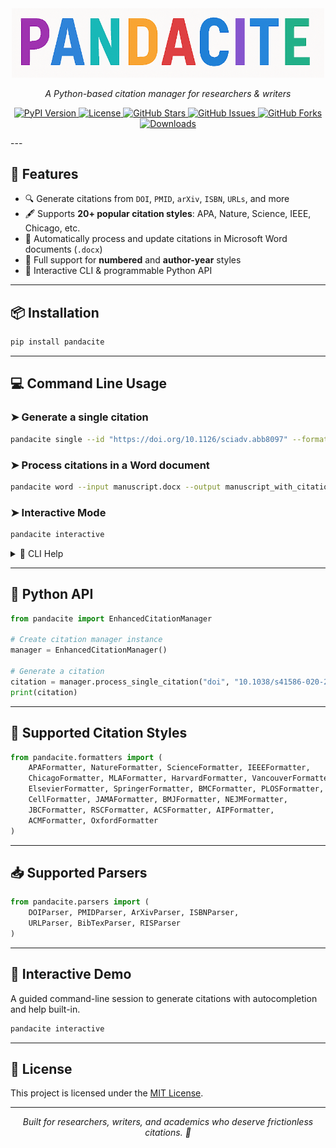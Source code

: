 <div align="center">
    <img src="https://raw.githubusercontent.com/pritampanda15/pandacite/main/logo/pandacite.png" width="500" alt="PandaCite Logo" />
  <p><em>A Python-based citation manager for researchers & writers </em></p>

  <!-- Badges -->
<p align="center">
  <a href="https://pypi.org/project/pandacite/">
    <img src="https://img.shields.io/pypi/v/pandacite.svg" alt="PyPI Version">
  </a>
  <a href="https://github.com/pritampanda15/PandaCite/blob/main/LICENSE">
    <img src="https://img.shields.io/github/license/pritampanda15/PandaCite" alt="License">
  </a>
  <a href="https://github.com/pritampanda15/PandaCite/stargazers">
    <img src="https://img.shields.io/github/stars/pritampanda15/PandaCite?style=social" alt="GitHub Stars">
  </a>
  <a href="https://github.com/pritampanda15/PandaCite/issues">
    <img src="https://img.shields.io/github/issues/pritampanda15/PandaCite" alt="GitHub Issues">
  </a>
  <a href="https://github.com/pritampanda15/PandaCite/network/members">
    <img src="https://img.shields.io/github/forks/pritampanda15/PandaCite?style=social" alt="GitHub Forks">
  </a>
  <a href="https://pepy.tech/project/pandacite">
    <img src="https://static.pepy.tech/badge/pandacite" alt="Downloads">
  </a>
</p>
</div>
---

## 🚀 Features

- 🔍 Generate citations from `DOI`, `PMID`, `arXiv`, `ISBN`, `URLs`, and more
- 🖋 Supports **20+ popular citation styles**: APA, Nature, Science, IEEE, Chicago, etc.
- 📄 Automatically process and update citations in Microsoft Word documents (`.docx`)
- 🔢 Full support for **numbered** and **author-year** styles
- 🧠 Interactive CLI & programmable Python API

---

## 📦 Installation

```bash
pip install pandacite
````

---

## 💻 Command Line Usage

### ➤ Generate a single citation

```bash
pandacite single --id "https://doi.org/10.1126/sciadv.abb8097" --format nature
```

### ➤ Process citations in a Word document

```bash
pandacite word --input manuscript.docx --output manuscript_with_citations.docx --format ieee
```

### ➤ Interactive Mode

```bash
pandacite interactive
```

<details>
<summary>📘 CLI Help</summary>

```bash
usage: pandacite [-h] {single,batch,word,interactive} ...

positional arguments:
  {single,batch,word,interactive}
    single        Generate a single citation
    batch         Process multiple citations
    word          Process Word documents
    interactive   Run in interactive mode

optional arguments:
  -h, --help      Show this help message and exit
```

</details>

---

## 🧬 Python API

```python
from pandacite import EnhancedCitationManager

# Create citation manager instance
manager = EnhancedCitationManager()

# Generate a citation
citation = manager.process_single_citation("doi", "10.1038/s41586-020-2649-2", "nature")
print(citation)
```

---

## 🎨 Supported Citation Styles

```python
from pandacite.formatters import (
    APAFormatter, NatureFormatter, ScienceFormatter, IEEEFormatter, 
    ChicagoFormatter, MLAFormatter, HarvardFormatter, VancouverFormatter,
    ElsevierFormatter, SpringerFormatter, BMCFormatter, PLOSFormatter, 
    CellFormatter, JAMAFormatter, BMJFormatter, NEJMFormatter, 
    JBCFormatter, RSCFormatter, ACSFormatter, AIPFormatter, 
    ACMFormatter, OxfordFormatter
)
```

---

## 📥 Supported Parsers

```python
from pandacite.parsers import (
    DOIParser, PMIDParser, ArXivParser, ISBNParser, 
    URLParser, BibTexParser, RISParser
)
```

---

## 🧠 Interactive Demo

A guided command-line session to generate citations with autocompletion and help built-in.

```bash
pandacite interactive
```

---

## 📄 License

This project is licensed under the [MIT License](LICENSE).

---

<div align="center">
  <em>Built for researchers, writers, and academics who deserve frictionless citations. 🐼</em>
</div>
